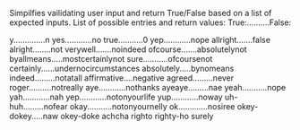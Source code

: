 Simpilfies vailidating user input and return True/False based on a list of expected inputs.
List of possible entries and return values:
True:..........False:

y..............n
yes............no
true...........0
yep............nope
allright.......false
alright........not
verywell.......noindeed
ofcourse.......absolutelynot
byallmeans.....mostcertainlynot
sure...........ofcoursenot
certainly......undernocircumstances
absolutely.....bynomeans
indeed.........notatall
affirmative....negative
agreed.........never
roger..........notreally
aye............nothanks
ayeaye.........nae
yeah...........nope
yah............nah
yep............notonyourlife
yup............noway
uh-huh.........nofear
okay...........notonyournelly
ok.............nosiree
okey-dokey.....naw
okey-doke
achcha
righto
righty-ho
surely
